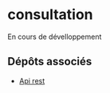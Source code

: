 # consultation

En cours de dévelloppement

## Dépôts associés

* [Api rest](https://github.com/CENSIG/api)

